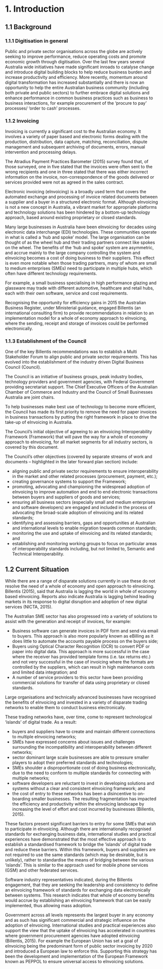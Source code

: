 # 1. Introduction

## 1.1 Background

### 1.1.1 Digitisation in general

Public and private sector organisations across the globe are actively seeking to improve performance, reduce operating costs and promote economic growth through digitisation. Over the last few years several Australia wide initiatives have made significant inroads to catalyse change and introduce digital building blocks to help reduce business burden and increase productivity and efficiency. More recently, momentum around digital transformation has increased substantially and there is now an opportunity to help the entire Australian business community (including both private and public sectors) to further embrace digital solutions and enhance performance in common business practices such as business to business interactions, for example procurement of the ‘procure to pay’ processes/ ‘order to cash’ processes.


### 1.1.2 Invoicing
Invoicing is currently a significant cost to the Australian economy. It involves a variety of paper based and electronic forms dealing with the production, distribution, data capture, matching, reconciliation, dispute management and subsequent archiving of documents, errors, manual intervention and processing delays.

The Atradius Payment Practices Barometer (2015) survey found that, of those surveyed, one in five stated that the invoices were often sent to the wrong recipients and one in three stated that there was either incorrect information on the invoice, non-correspondence of the goods delivered or services provided were not as agreed in the sales contract.

Electronic invoicing (eInvoicing) is a broadly used term that covers the automated exchange and processing of invoice related documents between a supplier and a buyer in a structured electronic format. Although eInvoicing is not a new concept in Australia, a vibrant market for appropriate platforms and technology solutions has been hindered by a bottom-up technology approach, based around existing proprietary or closed standards.

Many large businesses in Australia have been eInvoicing for decades using electronic data interchange (EDI) technologies. These communities operate in what is called a ‘hub and spoke’ model. The large organisation can be thought of as the wheel hub and their trading partners connect like spokes on the wheel. The benefits of the ‘hub and spoke’ system are asymmetric, and accrue mainly to the large company controlling the system and eInvoicing becomes a cost of doing business to their suppliers. This effect is even more notable when those trading partners, many of whom are small to medium enterprises (SMEs) need to participate in multiple hubs, which often have different technology requirements.

For example, a small business specialising in high performance glazing and glassware may trade with different automotive, healthcare and retail hubs, each with their own software, service and cost requirements.

Recognising the opportunity for efficiency gains in 2015 the Australian Business Register, under Ministerial guidance, engaged Billentis (an international consulting firm) to provide recommendations in relation to an implementation model for a whole of economy approach to eInvoicing, where the sending, receipt and storage of invoices could be performed electronically.


### 1.1.3 Establishment of the Council

One of the key Billentis recommendations was to establish a Multi Stakeholder Forum to align public and private sector requirements. This has evolved into the establishment of the industry driven Digital Business Council (Council).

The Council is an initiative of business groups, peak industry bodies, technology providers and government agencies, with Federal Government providing secretariat support. The Chief Executive Officers of the Australian Chamber of Commerce and Industry and the Council of Small Businesses Australia are joint chairs.

To help businesses make best use of technology to become more efficient, the Council has made its first priority to remove the need for paper invoices in business transactions by putting the right framework in place to drive the take-up of eInvoicing in Australia.

The Council’s initial objective of agreeing to an eInvoicing Interoperability Framework (Framework) that will pave the way for a whole of economy approach to eInvoicing, for all market segments for all industry sectors, is covered by this document.

The Council’s other objectives (covered by separate streams of work and documents – highlighted in the later forward plan section) include:

+ aligning public and private sector requirements to ensure interoperability in the market and other related processes (procurement, payment, etc.);
+ creating governance systems to support the Framework;
+ promoting, advocating and championing the widespread adoption of eInvoicing to improve automation and end to end electronic transactions between buyers and suppliers of goods and services;
+ ensuring all business sectors (especially small and medium enterprises and software developers) are engaged and included in the process of advocating the broad-scale adoption of eInvoicing and its related standards;
+ identifying and assessing barriers, gaps and opportunities at Australian and international levels to enable migration towards common standards;
+ monitoring the use and uptake of eInvoicing and its related standards; and
+ establishing and monitoring working groups to focus on particular areas of interoperability standards including, but not limited to, Semantic and Technical Interoperability.


## 1.2 Current Situation

While there are a range of disparate solutions currently in use these do not resolve the need of a whole of economy and open approach to eInvoicing. Billentis (2015), said that Australia is lagging the world in whole of economy based eInvoicing. Reports also indicate Australia is lagging behind leading markets in its response to digital disruption and adoption of new digital services (NICTA, 2015).

The Australian SME sector has also progressed into a variety of solutions to assist with the generation and receipt of invoices, for example:

+ Business software can generate invoices in PDF form and send via email to buyers. This approach is also more popularly known as eBilling as it does little to automate the accounts payable process on the buyers side;
+ Buyers using Optical Character Recognition (OCR) to convert PDF or paper into digital data. This approach is more successful in the case where the receiver has provided template forms (i.e. tax returns etc.) and not very successful in the case of invoicing where the formats are controlled by the suppliers, which can result in high maintenance costs and limited data integration; and
+ A number of service providers to this sector have been providing commercial solutions for transfer of data using proprietary or closed standards.

Large organisations and technically advanced businesses have recognised the benefits of eInvoicing and invested in a variety of disparate trading networks to enable them to conduct business electronically.

These trading networks have, over time, come to represent technological ‘islands’ of digital trade. As a result:

+ buyers and suppliers have to create and maintain different connections to multiple eInvoicing networks;
+ SMEs have expressed concerns about issues and challenges surrounding the incompatibility and interoperability between different networks;
+ sector dominant large scale businesses are able to pressure smaller players to adopt their preferred standards and technologies;
+ SMEs shoulder a disproportionate cost of doing business electronically, due to the need to conform to multiple standards for connecting with multiple networks;
+ software developers are reluctant to invest in developing solutions and systems without a clear and consistent eInvoicing framework; and
+ the cost of entry to these networks has been a disincentive to on-boarding smaller businesses. The resulting fragmentation has impacted the efficiency and productivity within the eInvoicing landscape by increasing the level of effort and cost incurred by businesses (Billentis, 2015).

These factors present significant barriers to entry for some SMEs that wish to participate in eInvoicing. Although there are internationally recognised standards for exchanging business data, international studies and practical experiences have demonstrated that the most effective approach is to establish a standardised framework to bridge the ‘islands’ of digital trade and reduce these barriers. Within this framework, buyers and suppliers are not required to use the same standards (which may be desirable, but is unlikely), rather to standardise the means of bridging between the various ‘islands’. This is similar to the approach used for mobile phone services (GSM) and other federated services.

Software industry representatives indicated, during the Billentis engagement, that they are seeking the leadership and consistency to define an eInvoicing framework of standards for exchanging data electronically between systems. This research indicates that whole of economy benefits would accrue by establishing an eInvoicing framework that can be easily implemented, thus allowing mass adoption.

Government across all levels represents the largest buyer in any economy and as such has significant commercial and strategic influence on the adoption of eInvoicing. International studies and practical experiences also support the view that the uptake of eInvoicing has accelerated in countries where government procurement agencies have adopted eInvoicing (Billentis, 2015). For example the European Union has set a goal of eInvoicing being the predominant form of public sector invoicing by 2020 and introduced a European law to enforce this. Supporting this strategy has been the development and implementation of the European Framework known as PEPPOL to ensure universal access to eInvoicing solutions.


